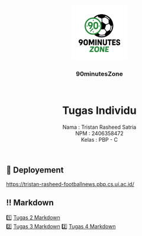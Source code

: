 <div align="center">
    <div>
        <img height="150px" src="static/90MinutesZoneLogo.png" alt="90MinutesZone Logo"/>
    </div>
    <div>
            <h3><b>90minutesZone</b></h3>
    </div>      
</div>
<br>
<h1 align="center">Tugas Individu</h1>
<div align="center">

Nama : Tristan Rasheed Satria  
NPM : 2406358472  
Kelas : PBP - C

</div>
<br>

## 📍 Deployement

https://tristan-rasheed-footballnews.pbp.cs.ui.ac.id/

## ‼️ Markdown

1️⃣ [Tugas 2 Markdown](markdowns/tugas2.md)  
2️⃣ [Tugas 3 Markdown](markdowns/tugas3.md)
2️⃣ [Tugas 4 Markdown](markdowns/tugas4.md)
